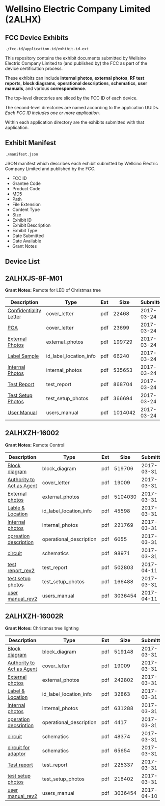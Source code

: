 # Wellsino Electric Company Limited (2ALHX)
## FCC Device Exhibits

```
./fcc-id/application-id/exhibit-id.ext
```

This repository contains the exhibit documents submitted by Wellsino Electric Company Limited to (and published by) the FCC as part of the device certification process.

These exhibits can include **internal photos**, **external photos**, **RF test reports**, **block diagrams**, **operational descriptions**, **schematics**, **user manuals**, and various **correspondence**.

The top-level directories are sliced by the FCC ID of each device.

The second-level directories are named according to the application UUIDs. *Each FCC ID includes one or more application.*

Within each application directory are the exhibits submitted with that application. 

## Exhibit Manifest

```
./manifest.json
```

JSON manifest which describes each exhibit submitted by Wellsino Electric Company Limited and published by the FCC.

- FCC ID
- Grantee Code
- Product Code
- MD5
- Path
- File Extension
- Content Type
- Size
- Exhibit ID
- Exhibit Description
- Exhibit Type
- Date Submitted
- Date Available
- Grant Notes

## Device List
## 2ALHXJS-8F-M01
**Grant Notes:** Remote for LED of Christmas tree

| Description | Type | Ext | Size | Submitted | Available |
| ----------- | ---- | --- | ---- | --------- | --------- |
| [Confidentiality Letter](2ALHXJS-8F-M01/682ed0b17f441160b8fd0d67ef198584/3331547.pdf) | cover_letter | pdf | 22468 | 2017-03-24 | 2017-03-24 |
| [POA](2ALHXJS-8F-M01/682ed0b17f441160b8fd0d67ef198584/3331548.pdf) | cover_letter | pdf | 23699 | 2017-03-24 | 2017-03-24 |
| [External Photos](2ALHXJS-8F-M01/682ed0b17f441160b8fd0d67ef198584/3331544.pdf) | external_photos | pdf | 199729 | 2017-03-24 | 2017-03-24 |
| [Label Sample](2ALHXJS-8F-M01/682ed0b17f441160b8fd0d67ef198584/3331546.pdf) | id_label_location_info | pdf | 66240 | 2017-03-24 | 2017-03-24 |
| [Internal Photos](2ALHXJS-8F-M01/682ed0b17f441160b8fd0d67ef198584/3331545.pdf) | internal_photos | pdf | 535653 | 2017-03-24 | 2017-03-24 |
| [Test Report](2ALHXJS-8F-M01/682ed0b17f441160b8fd0d67ef198584/3331555.pdf) | test_report | pdf | 868704 | 2017-03-24 | 2017-03-24 |
| [Test Setup Photos](2ALHXJS-8F-M01/682ed0b17f441160b8fd0d67ef198584/3331556.pdf) | test_setup_photos | pdf | 366694 | 2017-03-24 | 2017-03-24 |
| [User Manual](2ALHXJS-8F-M01/682ed0b17f441160b8fd0d67ef198584/3331557.pdf) | users_manual | pdf | 1014042 | 2017-03-24 | 2017-03-24 |
## 2ALHXZH-16002
**Grant Notes:** Remote Control

| Description | Type | Ext | Size | Submitted | Available |
| ----------- | ---- | --- | ---- | --------- | --------- |
| [Block diagram](2ALHXZH-16002/ffe7bfdbde2c0d6398c04526f6fc187f/3340841.pdf) | block_diagram | pdf | 519706 | 2017-03-31 | 2017-04-11 |
| [Authority to Act as Agent](2ALHXZH-16002/ffe7bfdbde2c0d6398c04526f6fc187f/3340850.pdf) | cover_letter | pdf | 19009 | 2017-03-31 | 2017-04-11 |
| [External photos](2ALHXZH-16002/ffe7bfdbde2c0d6398c04526f6fc187f/3340844.pdf) | external_photos | pdf | 5104030 | 2017-03-31 | 2017-04-11 |
| [Lable & Location](2ALHXZH-16002/ffe7bfdbde2c0d6398c04526f6fc187f/3340845.pdf) | id_label_location_info | pdf | 45598 | 2017-03-31 | 2017-04-11 |
| [Internal photos](2ALHXZH-16002/ffe7bfdbde2c0d6398c04526f6fc187f/3340846.pdf) | internal_photos | pdf | 221769 | 2017-03-31 | 2017-04-11 |
| [opreation description](2ALHXZH-16002/ffe7bfdbde2c0d6398c04526f6fc187f/3340842.pdf) | operational_description | pdf | 6055 | 2017-03-31 | 2017-04-11 |
| [circuit](2ALHXZH-16002/ffe7bfdbde2c0d6398c04526f6fc187f/3340843.pdf) | schematics | pdf | 98971 | 2017-03-31 | 2017-04-11 |
| [test report_rev2](2ALHXZH-16002/ffe7bfdbde2c0d6398c04526f6fc187f/3352755.pdf) | test_report | pdf | 502803 | 2017-04-11 | 2017-04-11 |
| [test setup photos](2ALHXZH-16002/ffe7bfdbde2c0d6398c04526f6fc187f/3340848.pdf) | test_setup_photos | pdf | 166488 | 2017-03-31 | 2017-04-11 |
| [user manual_rev2](2ALHXZH-16002/ffe7bfdbde2c0d6398c04526f6fc187f/3350278.pdf) | users_manual | pdf | 3036454 | 2017-04-11 | 2017-04-11 |
## 2ALHXZH-16002R
**Grant Notes:** Christmas tree lighting

| Description | Type | Ext | Size | Submitted | Available |
| ----------- | ---- | --- | ---- | --------- | --------- |
| [Block diagram](2ALHXZH-16002R/103d3361b6e155f80f5f894432b32b3d/3340928.pdf) | block_diagram | pdf | 519148 | 2017-03-31 | 2017-04-11 |
| [Authority to Act as Agent](2ALHXZH-16002R/103d3361b6e155f80f5f894432b32b3d/3340850.pdf) | cover_letter | pdf | 19009 | 2017-03-31 | 2017-04-11 |
| [External photos](2ALHXZH-16002R/103d3361b6e155f80f5f894432b32b3d/3340932.pdf) | external_photos | pdf | 242802 | 2017-03-31 | 2017-04-11 |
| [Label & Location](2ALHXZH-16002R/103d3361b6e155f80f5f894432b32b3d/3340933.pdf) | id_label_location_info | pdf | 32863 | 2017-03-31 | 2017-04-11 |
| [Internal photos](2ALHXZH-16002R/103d3361b6e155f80f5f894432b32b3d/3340934.pdf) | internal_photos | pdf | 631288 | 2017-03-31 | 2017-04-11 |
| [operation decsription](2ALHXZH-16002R/103d3361b6e155f80f5f894432b32b3d/3340929.pdf) | operational_description | pdf | 4417 | 2017-03-31 | 2017-04-11 |
| [circuit](2ALHXZH-16002R/103d3361b6e155f80f5f894432b32b3d/3340930.pdf) | schematics | pdf | 48374 | 2017-03-31 | 2017-04-11 |
| [circuit for adaptor](2ALHXZH-16002R/103d3361b6e155f80f5f894432b32b3d/3340931.pdf) | schematics | pdf | 65654 | 2017-03-31 | 2017-04-11 |
| [Test report](2ALHXZH-16002R/103d3361b6e155f80f5f894432b32b3d/3340935.pdf) | test_report | pdf | 225337 | 2017-03-31 | 2017-04-11 |
| [test setup photos](2ALHXZH-16002R/103d3361b6e155f80f5f894432b32b3d/3340936.pdf) | test_setup_photos | pdf | 218402 | 2017-03-31 | 2017-04-11 |
| [user manual_rev2](2ALHXZH-16002R/103d3361b6e155f80f5f894432b32b3d/3350278.pdf) | users_manual | pdf | 3036454 | 2017-04-10 | 2017-04-11 |

